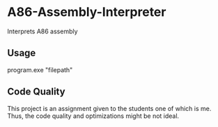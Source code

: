 # A86-Assembly-Interpreter
Interprets A86 assembly

## Usage
program.exe "filepath"

## Code Quality
This project is an assignment given to the students one of which is me. Thus, the code quality and optimizations might be not ideal. 
